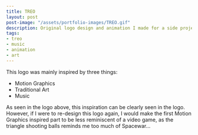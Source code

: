 ```yaml
---
title: TREO
layout: post
post-image: "/assets/portfolio-images/TREO.gif"
description: Original logo design and animation I made for a side project.
tags:
- treo
- music
- animation
- art
---
```


This logo was mainly inspired by three things:
- Motion Graphics
- Traditional Art
- Music 

As seen in the logo above, this inspiration can be clearly seen in the logo. However, if I were to re-design this logo again, I would make the first Motion Graphics inspired part to be less reminiscent of a video game, as the triangle shooting balls reminds me too much of Spacewar...
